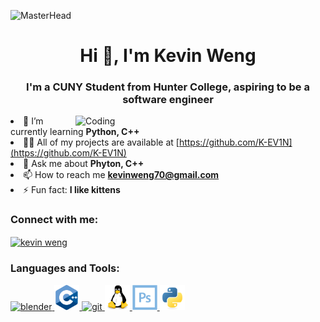 ![MasterHead](https://i.pinimg.com/originals/b3/26/51/b326517cd8ca44b939a1bee41a7f103c.gif)
<h1 align="center">Hi 👋, I'm Kevin Weng</h1>
<h3 align="center">I'm a CUNY Student from Hunter College, aspiring to be a software engineer</h3>
<img  align="right" alt="Coding" width="400" src="https://i.pinimg.com/originals/2f/fa/7c/2ffa7c3e789320cd9000c4328291dc59.gif"
  
- 🌱 I’m currently learning **Python, C++**
- 👨‍💻 All of my projects are available at [https://github.com/K-EV1N](https://github.com/K-EV1N)
- 💬 Ask me about **Phyton, C++**
- 📫 How to reach me **kevinweng70@gmail.com**
- ⚡ Fun fact: **I like kittens**

<h3 align="left">Connect with me:</h3>
<p align="left">
<a href="https://www.linkedin.com/in/kevin-weng-420915253/" target="blank"><img align="center" src="https://raw.githubusercontent.com/rahuldkjain/github-profile-readme-generator/master/src/images/icons/Social/linked-in-alt.svg" alt="kevin weng" height="30" width="40" /></a>
</p>

<h3 align="left">Languages and Tools:</h3>
<p align="left"> <a href="https://www.blender.org/" target="_blank" rel="noreferrer"> <img src="https://download.blender.org/branding/community/blender_community_badge_white.svg" alt="blender" width="40" height="40"/> </a> <a href="https://www.w3schools.com/cpp/" target="_blank" rel="noreferrer"> <img src="https://raw.githubusercontent.com/devicons/devicon/master/icons/cplusplus/cplusplus-original.svg" alt="cplusplus" width="40" height="40"/> </a> <a href="https://git-scm.com/" target="_blank" rel="noreferrer"> <img src="https://www.vectorlogo.zone/logos/git-scm/git-scm-icon.svg" alt="git" width="40" height="40"/> </a> <a href="https://www.linux.org/" target="_blank" rel="noreferrer"> <img src="https://raw.githubusercontent.com/devicons/devicon/master/icons/linux/linux-original.svg" alt="linux" width="40" height="40"/> </a> <a href="https://www.photoshop.com/en" target="_blank" rel="noreferrer"> <img src="https://raw.githubusercontent.com/devicons/devicon/master/icons/photoshop/photoshop-line.svg" alt="photoshop" width="40" height="40"/> </a> <a href="https://www.python.org" target="_blank" rel="noreferrer"> <img src="https://raw.githubusercontent.com/devicons/devicon/master/icons/python/python-original.svg" alt="python" width="40" height="40"/> </a> </p>
